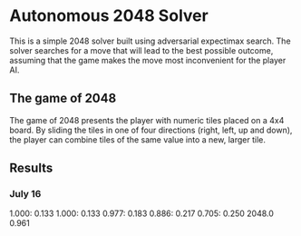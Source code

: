 # Autonomous 2048 Solver

This is a simple 2048 solver built using adversarial expectimax search.
The solver searches for a move that will lead to the best possible
outcome, assuming that the game makes the move most inconvenient for the
player AI.

## The game of 2048

The game of 2048 presents the player with numeric tiles placed on a 4x4
board.  By sliding the tiles in one of four directions (right, left, up
and down), the player can combine tiles of the same value into a new,
larger tile.

## Results

### July 16

1.000: 0.133    1.000: 0.133    0.977: 0.183    0.886: 0.217    0.705:
0.250
2048.0 0.961

